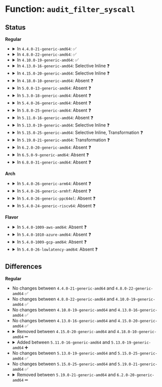 # Function: <code>audit_filter_syscall</code>

## Status
<b>Regular</b>
<ul>
<li>
<details>
<summary>In <code>4.4.0-21-generic-amd64</code>: ✅</summary>

```c
enum audit_state audit_filter_syscall(struct task_struct * tsk, struct audit_context * ctx, struct list_head * list)
```

```json
{
  "name": "audit_filter_syscall",
  "collision_type": "Unique Static",
  "inline_type": "No",
  "funcs": [
    {
      "addr": 18446744071580056320,
      "name": "audit_filter_syscall",
      "external": false,
      "loc": "kernel/auditsc.c:748",
      "file": "kernel/auditsc.c",
      "inline": "seen, unknown",
      "caller_inline": [],
      "caller_func": [
        "kernel/auditsc.c:__audit_free",
        "kernel/auditsc.c:__audit_syscall_entry",
        "kernel/auditsc.c:__audit_syscall_exit"
      ]
    }
  ],
  "symbols": [
    {
      "addr": 18446744071580056320,
      "name": "audit_filter_syscall",
      "section": ".text",
      "bind": "STB_LOCAL",
      "size": 222
    }
  ]
}
```
</details>
</li>
<li>
<details>
<summary>In <code>4.8.0-22-generic-amd64</code>: ✅</summary>

```c
enum audit_state audit_filter_syscall(struct task_struct * tsk, struct audit_context * ctx, struct list_head * list)
```

```json
{
  "name": "audit_filter_syscall",
  "collision_type": "Unique Static",
  "inline_type": "No",
  "funcs": [
    {
      "addr": 18446744071580089568,
      "name": "audit_filter_syscall",
      "external": false,
      "loc": "kernel/auditsc.c:753",
      "file": "kernel/auditsc.c",
      "inline": "seen, unknown",
      "caller_inline": [],
      "caller_func": [
        "kernel/auditsc.c:__audit_syscall_exit",
        "kernel/auditsc.c:__audit_syscall_entry",
        "kernel/auditsc.c:__audit_free"
      ]
    }
  ],
  "symbols": [
    {
      "addr": 18446744071580089568,
      "name": "audit_filter_syscall",
      "section": ".text",
      "bind": "STB_LOCAL",
      "size": 222
    }
  ]
}
```
</details>
</li>
<li>
<details>
<summary>In <code>4.10.0-19-generic-amd64</code>: ✅</summary>

```c
enum audit_state audit_filter_syscall(struct task_struct * tsk, struct audit_context * ctx, struct list_head * list)
```

```json
{
  "name": "audit_filter_syscall",
  "collision_type": "Unique Static",
  "inline_type": "No",
  "funcs": [
    {
      "addr": 18446744071580129872,
      "name": "audit_filter_syscall",
      "external": false,
      "loc": "kernel/auditsc.c:758",
      "file": "kernel/auditsc.c",
      "inline": "seen, unknown",
      "caller_inline": [],
      "caller_func": [
        "kernel/auditsc.c:__audit_syscall_exit",
        "kernel/auditsc.c:__audit_syscall_entry",
        "kernel/auditsc.c:__audit_free"
      ]
    }
  ],
  "symbols": [
    {
      "addr": 18446744071580129872,
      "name": "audit_filter_syscall",
      "section": ".text",
      "bind": "STB_LOCAL",
      "size": 222
    }
  ]
}
```
</details>
</li>
<li>
<details>
<summary>In <code>4.13.0-16-generic-amd64</code>: Selective Inline ❓</summary>

```c
enum audit_state audit_filter_syscall(struct task_struct * tsk, struct audit_context * ctx, struct list_head * list)
```

```json
{
  "name": "audit_filter_syscall",
  "collision_type": "Unique Static",
  "inline_type": "Selective",
  "funcs": [
    {
      "addr": 18446744071580135664,
      "name": "audit_filter_syscall",
      "external": false,
      "loc": "kernel/auditsc.c:759",
      "file": "kernel/auditsc.c",
      "inline": "not declared, inlined",
      "caller_inline": [],
      "caller_func": [
        "kernel/auditsc.c:__audit_syscall_exit",
        "kernel/auditsc.c:__audit_syscall_entry",
        "kernel/auditsc.c:__audit_free"
      ]
    }
  ],
  "symbols": [
    {
      "addr": 18446744071580135664,
      "name": "audit_filter_syscall",
      "section": ".text",
      "bind": "STB_LOCAL",
      "size": 212
    }
  ]
}
```
</details>
</li>
<li>
<details>
<summary>In <code>4.15.0-20-generic-amd64</code>: Selective Inline ❓</summary>

```c
enum audit_state audit_filter_syscall(struct task_struct * tsk, struct audit_context * ctx, struct list_head * list)
```

```json
{
  "name": "audit_filter_syscall",
  "collision_type": "Unique Static",
  "inline_type": "Selective",
  "funcs": [
    {
      "addr": 18446744071580188112,
      "name": "audit_filter_syscall",
      "external": false,
      "loc": "kernel/auditsc.c:759",
      "file": "kernel/auditsc.c",
      "inline": "not declared, inlined",
      "caller_inline": [],
      "caller_func": [
        "kernel/auditsc.c:__audit_syscall_exit",
        "kernel/auditsc.c:__audit_syscall_entry",
        "kernel/auditsc.c:__audit_free"
      ]
    }
  ],
  "symbols": [
    {
      "addr": 18446744071580188112,
      "name": "audit_filter_syscall",
      "section": ".text",
      "bind": "STB_LOCAL",
      "size": 212
    }
  ]
}
```
</details>
</li>
<li>
<details>
<summary>In <code>4.18.0-10-generic-amd64</code>: Absent ❓</summary>

```json
{
  "name": "audit_filter_syscall",
  "collision_type": "Unique Static",
  "inline_type": "Selective",
  "funcs": [
    {
      "addr": 18446744071580247888,
      "name": "audit_filter_syscall",
      "external": false,
      "loc": "kernel/auditsc.c:766",
      "file": "kernel/auditsc.c",
      "inline": "not declared, inlined",
      "caller_inline": [],
      "caller_func": [
        "kernel/auditsc.c:__audit_syscall_exit",
        "kernel/auditsc.c:__audit_free"
      ]
    }
  ],
  "symbols": [
    {
      "addr": 18446744071580247888,
      "name": "audit_filter_syscall.constprop.15",
      "section": ".text",
      "bind": "STB_LOCAL",
      "size": 233
    }
  ]
}
```
</details>
</li>
<li>
<details>
<summary>In <code>5.0.0-13-generic-amd64</code>: Absent ❓</summary>

```json
{
  "name": "audit_filter_syscall",
  "collision_type": "Unique Static",
  "inline_type": "Selective",
  "funcs": [
    {
      "addr": 18446744071580302496,
      "name": "audit_filter_syscall",
      "external": false,
      "loc": "kernel/auditsc.c:760",
      "file": "kernel/auditsc.c",
      "inline": "not declared, inlined",
      "caller_inline": [],
      "caller_func": [
        "kernel/auditsc.c:__audit_syscall_exit",
        "kernel/auditsc.c:__audit_free"
      ]
    }
  ],
  "symbols": [
    {
      "addr": 18446744071580302496,
      "name": "audit_filter_syscall.constprop.16",
      "section": ".text",
      "bind": "STB_LOCAL",
      "size": 238
    }
  ]
}
```
</details>
</li>
<li>
<details>
<summary>In <code>5.3.0-18-generic-amd64</code>: Absent ❓</summary>

```json
{
  "name": "audit_filter_syscall",
  "collision_type": "Unique Static",
  "inline_type": "Selective",
  "funcs": [
    {
      "addr": 18446744071580354768,
      "name": "audit_filter_syscall",
      "external": false,
      "loc": "kernel/auditsc.c:780",
      "file": "kernel/auditsc.c",
      "inline": "not declared, inlined",
      "caller_inline": [],
      "caller_func": [
        "kernel/auditsc.c:__audit_syscall_exit",
        "kernel/auditsc.c:__audit_free"
      ]
    }
  ],
  "symbols": [
    {
      "addr": 18446744071580354768,
      "name": "audit_filter_syscall.constprop.0",
      "section": ".text",
      "bind": "STB_LOCAL",
      "size": 212
    }
  ]
}
```
</details>
</li>
<li>
<details>
<summary>In <code>5.4.0-26-generic-amd64</code>: Absent ❓</summary>

```json
{
  "name": "audit_filter_syscall",
  "collision_type": "Unique Static",
  "inline_type": "Selective",
  "funcs": [
    {
      "addr": 18446744071580403536,
      "name": "audit_filter_syscall",
      "external": false,
      "loc": "kernel/auditsc.c:780",
      "file": "kernel/auditsc.c",
      "inline": "not declared, inlined",
      "caller_inline": [],
      "caller_func": [
        "kernel/auditsc.c:__audit_syscall_exit",
        "kernel/auditsc.c:__audit_free"
      ]
    }
  ],
  "symbols": [
    {
      "addr": 18446744071580403536,
      "name": "audit_filter_syscall.constprop.0",
      "section": ".text",
      "bind": "STB_LOCAL",
      "size": 212
    }
  ]
}
```
</details>
</li>
<li>
<details>
<summary>In <code>5.8.0-25-generic-amd64</code>: Absent ❓</summary>

```json
{
  "name": "audit_filter_syscall",
  "collision_type": "Unique Static",
  "inline_type": "Selective",
  "funcs": [
    {
      "addr": 18446744071580478928,
      "name": "audit_filter_syscall",
      "external": false,
      "loc": "kernel/auditsc.c:792",
      "file": "kernel/auditsc.c",
      "inline": "not declared, inlined",
      "caller_inline": [],
      "caller_func": [
        "kernel/auditsc.c:__audit_syscall_exit",
        "kernel/auditsc.c:__audit_free"
      ]
    }
  ],
  "symbols": [
    {
      "addr": 18446744071580478928,
      "name": "audit_filter_syscall.constprop.0.isra.0",
      "section": ".text",
      "bind": "STB_LOCAL",
      "size": 201
    }
  ]
}
```
</details>
</li>
<li>
<details>
<summary>In <code>5.11.0-16-generic-amd64</code>: Absent ❓</summary>

```json
{
  "name": "audit_filter_syscall",
  "collision_type": "Unique Static",
  "inline_type": "Selective",
  "funcs": [
    {
      "addr": 18446744071580466672,
      "name": "audit_filter_syscall",
      "external": false,
      "loc": "kernel/auditsc.c:808",
      "file": "kernel/auditsc.c",
      "inline": "not declared, inlined",
      "caller_inline": [],
      "caller_func": [
        "kernel/auditsc.c:__audit_syscall_exit",
        "kernel/auditsc.c:__audit_free"
      ]
    }
  ],
  "symbols": [
    {
      "addr": 18446744071580466672,
      "name": "audit_filter_syscall.constprop.0.isra.0",
      "section": ".text",
      "bind": "STB_LOCAL",
      "size": 211
    }
  ]
}
```
</details>
</li>
<li>
<details>
<summary>In <code>5.13.0-19-generic-amd64</code>: Selective Inline ❓</summary>

```c
void audit_filter_syscall(struct task_struct * tsk, struct audit_context * ctx)
```

```json
{
  "name": "audit_filter_syscall",
  "collision_type": "Unique Static",
  "inline_type": "Selective",
  "funcs": [
    {
      "addr": 18446744071580470432,
      "name": "audit_filter_syscall",
      "external": false,
      "loc": "kernel/auditsc.c:808",
      "file": "kernel/auditsc.c",
      "inline": "not declared, inlined",
      "caller_inline": [],
      "caller_func": [
        "kernel/auditsc.c:__audit_syscall_exit",
        "kernel/auditsc.c:__audit_free"
      ]
    }
  ],
  "symbols": [
    {
      "addr": 18446744071580470432,
      "name": "audit_filter_syscall",
      "section": ".text",
      "bind": "STB_LOCAL",
      "size": 211
    }
  ]
}
```
</details>
</li>
<li>
<details>
<summary>In <code>5.15.0-25-generic-amd64</code>: Selective Inline, Transformation ❓</summary>

```c
void audit_filter_syscall(struct task_struct * tsk, struct audit_context * ctx)
```

```json
{
  "name": "audit_filter_syscall",
  "collision_type": "Unique Static",
  "inline_type": "Selective",
  "funcs": [
    {
      "addr": 18446744071580637496,
      "name": "audit_filter_syscall",
      "external": false,
      "loc": "kernel/auditsc.c:814",
      "file": "kernel/auditsc.c",
      "inline": "not declared, inlined",
      "caller_inline": [],
      "caller_func": [
        "kernel/auditsc.c:__audit_syscall_exit",
        "kernel/auditsc.c:__audit_free"
      ]
    }
  ],
  "symbols": [
    {
      "addr": 18446744071580637440,
      "name": "audit_filter_syscall",
      "section": ".text",
      "bind": "STB_LOCAL",
      "size": 259
    },
    {
      "addr": 18446744071592162731,
      "name": "audit_filter_syscall.cold",
      "section": ".text",
      "bind": "STB_LOCAL",
      "size": 33
    }
  ]
}
```
</details>
</li>
<li>
<details>
<summary>In <code>5.19.0-21-generic-amd64</code>: Transformation ❓</summary>

```c
void audit_filter_syscall(struct task_struct * tsk, struct audit_context * ctx)
```

```json
{
  "name": "audit_filter_syscall",
  "collision_type": "Unique Static",
  "inline_type": "No",
  "funcs": [
    {
      "addr": 0,
      "name": "audit_filter_syscall",
      "external": false,
      "loc": "kernel/auditsc.c:848",
      "file": "kernel/auditsc.c",
      "inline": "seen, unknown",
      "caller_inline": [],
      "caller_func": [
        "kernel/auditsc.c:__audit_syscall_exit",
        "kernel/auditsc.c:__audit_uring_exit",
        "kernel/auditsc.c:__audit_free"
      ]
    }
  ],
  "symbols": [
    {
      "addr": 18446744071580848960,
      "name": "audit_filter_syscall",
      "section": ".text",
      "bind": "STB_LOCAL",
      "size": 296
    },
    {
      "addr": 18446744071593935891,
      "name": "audit_filter_syscall.cold",
      "section": ".text",
      "bind": "STB_LOCAL",
      "size": 33
    }
  ]
}
```
</details>
</li>
<li>
<details>
<summary>In <code>6.2.0-20-generic-amd64</code>: Absent ❓</summary>

```json
{
  "name": "audit_filter_syscall",
  "collision_type": "Unique Static",
  "inline_type": "Full",
  "funcs": [
    {
      "addr": 18446744071581139188,
      "name": "audit_filter_syscall",
      "external": false,
      "loc": "kernel/auditsc.c:871",
      "file": "kernel/auditsc.c",
      "inline": "not declared, inlined",
      "caller_inline": [
        "kernel/auditsc.c:__audit_syscall_exit",
        "kernel/auditsc.c:__audit_syscall_exit",
        "kernel/auditsc.c:__audit_uring_exit",
        "kernel/auditsc.c:__audit_uring_exit",
        "kernel/auditsc.c:__audit_free",
        "kernel/auditsc.c:__audit_free"
      ],
      "caller_func": []
    }
  ],
  "symbols": []
}
```
</details>
</li>
<li>
<details>
<summary>In <code>6.5.0-9-generic-amd64</code>: Absent ❓</summary>

```json
{
  "name": "audit_filter_syscall",
  "collision_type": "Unique Static",
  "inline_type": "Full",
  "funcs": [
    {
      "addr": 18446744071581232100,
      "name": "audit_filter_syscall",
      "external": false,
      "loc": "kernel/auditsc.c:872",
      "file": "kernel/auditsc.c",
      "inline": "not declared, inlined",
      "caller_inline": [
        "kernel/auditsc.c:__audit_syscall_exit",
        "kernel/auditsc.c:__audit_syscall_exit",
        "kernel/auditsc.c:__audit_uring_exit",
        "kernel/auditsc.c:__audit_uring_exit",
        "kernel/auditsc.c:__audit_free",
        "kernel/auditsc.c:__audit_free"
      ],
      "caller_func": []
    }
  ],
  "symbols": []
}
```
</details>
</li>
<li>
<details>
<summary>In <code>6.8.0-31-generic-amd64</code>: Absent ❓</summary>

```json
{
  "name": "audit_filter_syscall",
  "collision_type": "Unique Static",
  "inline_type": "Full",
  "funcs": [
    {
      "addr": 18446744071581338260,
      "name": "audit_filter_syscall",
      "external": false,
      "loc": "kernel/auditsc.c:869",
      "file": "kernel/auditsc.c",
      "inline": "not declared, inlined",
      "caller_inline": [
        "kernel/auditsc.c:__audit_syscall_exit",
        "kernel/auditsc.c:__audit_syscall_exit",
        "kernel/auditsc.c:__audit_uring_exit",
        "kernel/auditsc.c:__audit_uring_exit",
        "kernel/auditsc.c:__audit_free",
        "kernel/auditsc.c:__audit_free"
      ],
      "caller_func": []
    }
  ],
  "symbols": []
}
```
</details>
</li>
</ul>
<b>Arch</b>
<ul>
<li>
<details>
<summary>In <code>5.4.0-26-generic-arm64</code>: Absent ❓</summary>

```json
{
  "name": "audit_filter_syscall",
  "collision_type": "Unique Static",
  "inline_type": "Selective",
  "funcs": [
    {
      "addr": 18446603336491668896,
      "name": "audit_filter_syscall",
      "external": false,
      "loc": "kernel/auditsc.c:780",
      "file": "kernel/auditsc.c",
      "inline": "not declared, inlined",
      "caller_inline": [],
      "caller_func": [
        "kernel/auditsc.c:__audit_syscall_exit",
        "kernel/auditsc.c:__audit_free"
      ]
    }
  ],
  "symbols": [
    {
      "addr": 18446603336491668896,
      "name": "audit_filter_syscall.constprop.0",
      "section": ".text",
      "bind": "STB_LOCAL",
      "size": 268
    }
  ]
}
```
</details>
</li>
<li>
<details>
<summary>In <code>5.4.0-26-generic-armhf</code>: Absent ❓</summary>

```json
{
  "name": "audit_filter_syscall",
  "collision_type": "Unique Static",
  "inline_type": "Selective",
  "funcs": [
    {
      "addr": 3225623204,
      "name": "audit_filter_syscall",
      "external": false,
      "loc": "kernel/auditsc.c:780",
      "file": "kernel/auditsc.c",
      "inline": "not declared, inlined",
      "caller_inline": [],
      "caller_func": [
        "kernel/auditsc.c:__audit_syscall_exit",
        "kernel/auditsc.c:__audit_free"
      ]
    }
  ],
  "symbols": [
    {
      "addr": 3225623204,
      "name": "audit_filter_syscall.constprop.0",
      "section": ".text",
      "bind": "STB_LOCAL",
      "size": 232
    }
  ]
}
```
</details>
</li>
<li>
<details>
<summary>In <code>5.4.0-26-generic-ppc64el</code>: Absent ❓</summary>

```json
{
  "name": "audit_filter_syscall",
  "collision_type": "Unique Static",
  "inline_type": "Selective",
  "funcs": [
    {
      "addr": 13835058055284674224,
      "name": "audit_filter_syscall",
      "external": false,
      "loc": "kernel/auditsc.c:780",
      "file": "kernel/auditsc.c",
      "inline": "not declared, inlined",
      "caller_inline": [],
      "caller_func": [
        "kernel/auditsc.c:__audit_syscall_exit",
        "kernel/auditsc.c:__audit_free"
      ]
    }
  ],
  "symbols": [
    {
      "addr": 13835058055284674224,
      "name": "audit_filter_syscall.constprop.0",
      "section": ".text",
      "bind": "STB_LOCAL",
      "size": 388
    }
  ]
}
```
</details>
</li>
<li>
<details>
<summary>In <code>5.4.0-24-generic-riscv64</code>: Absent ❓</summary>

```json
{
  "name": "audit_filter_syscall",
  "collision_type": "Unique Static",
  "inline_type": "Selective",
  "funcs": [
    {
      "addr": 18446743936272060348,
      "name": "audit_filter_syscall",
      "external": false,
      "loc": "kernel/auditsc.c:780",
      "file": "kernel/auditsc.c",
      "inline": "not declared, inlined",
      "caller_inline": [],
      "caller_func": [
        "kernel/auditsc.c:__audit_syscall_exit",
        "kernel/auditsc.c:__audit_free"
      ]
    }
  ],
  "symbols": [
    {
      "addr": 18446743936272060348,
      "name": "audit_filter_syscall.constprop.0",
      "section": ".text",
      "bind": "STB_LOCAL",
      "size": 198
    }
  ]
}
```
</details>
</li>
</ul>
<b>Flavor</b>
<ul>
<li>
<details>
<summary>In <code>5.4.0-1009-aws-amd64</code>: Absent ❓</summary>

```json
{
  "name": "audit_filter_syscall",
  "collision_type": "Unique Static",
  "inline_type": "Selective",
  "funcs": [
    {
      "addr": 18446744071580372336,
      "name": "audit_filter_syscall",
      "external": false,
      "loc": "kernel/auditsc.c:780",
      "file": "kernel/auditsc.c",
      "inline": "not declared, inlined",
      "caller_inline": [],
      "caller_func": [
        "kernel/auditsc.c:__audit_syscall_exit",
        "kernel/auditsc.c:__audit_free"
      ]
    }
  ],
  "symbols": [
    {
      "addr": 18446744071580372336,
      "name": "audit_filter_syscall.constprop.0",
      "section": ".text",
      "bind": "STB_LOCAL",
      "size": 212
    }
  ]
}
```
</details>
</li>
<li>
<details>
<summary>In <code>5.4.0-1010-azure-amd64</code>: Absent ❓</summary>

```json
{
  "name": "audit_filter_syscall",
  "collision_type": "Unique Static",
  "inline_type": "Selective",
  "funcs": [
    {
      "addr": 18446744071580319504,
      "name": "audit_filter_syscall",
      "external": false,
      "loc": "kernel/auditsc.c:780",
      "file": "kernel/auditsc.c",
      "inline": "not declared, inlined",
      "caller_inline": [],
      "caller_func": [
        "kernel/auditsc.c:__audit_syscall_exit",
        "kernel/auditsc.c:__audit_free"
      ]
    }
  ],
  "symbols": [
    {
      "addr": 18446744071580319504,
      "name": "audit_filter_syscall.constprop.0",
      "section": ".text",
      "bind": "STB_LOCAL",
      "size": 212
    }
  ]
}
```
</details>
</li>
<li>
<details>
<summary>In <code>5.4.0-1009-gcp-amd64</code>: Absent ❓</summary>

```json
{
  "name": "audit_filter_syscall",
  "collision_type": "Unique Static",
  "inline_type": "Selective",
  "funcs": [
    {
      "addr": 18446744071580363584,
      "name": "audit_filter_syscall",
      "external": false,
      "loc": "kernel/auditsc.c:780",
      "file": "kernel/auditsc.c",
      "inline": "not declared, inlined",
      "caller_inline": [],
      "caller_func": [
        "kernel/auditsc.c:__audit_syscall_exit",
        "kernel/auditsc.c:__audit_free"
      ]
    }
  ],
  "symbols": [
    {
      "addr": 18446744071580363584,
      "name": "audit_filter_syscall.constprop.0",
      "section": ".text",
      "bind": "STB_LOCAL",
      "size": 212
    }
  ]
}
```
</details>
</li>
<li>
<details>
<summary>In <code>5.4.0-26-lowlatency-amd64</code>: Absent ❓</summary>

```json
{
  "name": "audit_filter_syscall",
  "collision_type": "Unique Static",
  "inline_type": "Selective",
  "funcs": [
    {
      "addr": 18446744071580418928,
      "name": "audit_filter_syscall",
      "external": false,
      "loc": "kernel/auditsc.c:780",
      "file": "kernel/auditsc.c",
      "inline": "not declared, inlined",
      "caller_inline": [],
      "caller_func": [
        "kernel/auditsc.c:__audit_syscall_exit",
        "kernel/auditsc.c:__audit_free"
      ]
    }
  ],
  "symbols": [
    {
      "addr": 18446744071580418928,
      "name": "audit_filter_syscall.constprop.0",
      "section": ".text",
      "bind": "STB_LOCAL",
      "size": 239
    }
  ]
}
```
</details>
</li>
</ul>

## Differences
<b>Regular</b>
<ul>
<li>
No changes between <code>4.4.0-21-generic-amd64</code> and <code>4.8.0-22-generic-amd64</code> ✅
</li>
<li>
No changes between <code>4.8.0-22-generic-amd64</code> and <code>4.10.0-19-generic-amd64</code> ✅
</li>
<li>
No changes between <code>4.10.0-19-generic-amd64</code> and <code>4.13.0-16-generic-amd64</code> ✅
</li>
<li>
No changes between <code>4.13.0-16-generic-amd64</code> and <code>4.15.0-20-generic-amd64</code> ✅
</li>
<li>
<details>
<summary>Removed between <code>4.15.0-20-generic-amd64</code> and <code>4.18.0-10-generic-amd64</code> ➖</summary>

```c
enum audit_state audit_filter_syscall(struct task_struct * tsk, struct audit_context * ctx, struct list_head * list)
```
</details>
</li>
<li>
<details>
<summary>Added between <code>5.11.0-16-generic-amd64</code> and <code>5.13.0-19-generic-amd64</code> ➕</summary>

```c
void audit_filter_syscall(struct task_struct * tsk, struct audit_context * ctx)
```
</details>
</li>
<li>
No changes between <code>5.13.0-19-generic-amd64</code> and <code>5.15.0-25-generic-amd64</code> ✅
</li>
<li>
No changes between <code>5.15.0-25-generic-amd64</code> and <code>5.19.0-21-generic-amd64</code> ✅
</li>
<li>
<details>
<summary>Removed between <code>5.19.0-21-generic-amd64</code> and <code>6.2.0-20-generic-amd64</code> ➖</summary>

```c
void audit_filter_syscall(struct task_struct * tsk, struct audit_context * ctx)
```
</details>
</li>
</ul>
